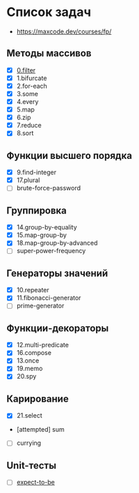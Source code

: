 # Список задач
- https://maxcode.dev/courses/fp/

## Методы массивов
 - [x] [0.filter](/homework2/0.filter.js)
 - [x] 1.bifurcate
 - [x] 2.for-each
 - [x] 3.some
 - [x] 4.every
 - [x] 5.map
 - [x] 6.zip
 - [x] 7.reduce
 - [x] 8.sort

## Функции высшего порядка
 - [x] 9.find-integer
 - [x] 17.plural
 - [ ] brute-force-password

## Группировка
 - [x] 14.group-by-equality
 - [x] 15.map-group-by
 - [x] 18.map-group-by-advanced
 - [ ] super-power-frequency

## Генераторы значений
 - [x] 10.repeater
 - [x] 11.fibonacci-generator
 - [ ] prime-generator

## Функции-декораторы
 - [x] 12.multi-predicate
 - [x] 16.compose
 - [x] 13.once
 - [x] 19.memo
 - [x] 20.spy

## Карирование
 - [x] 21.select
 - [attempted] sum
 - [ ] currying

## Unit-тесты
 - [ ] [expect-to-be](https://maxcode.dev/problems/expect-to-be/)